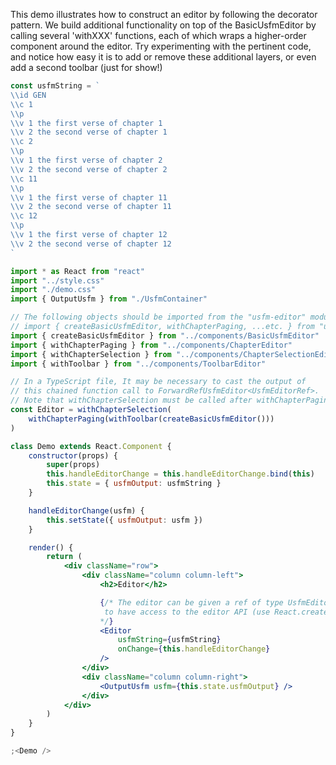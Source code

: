 This demo illustrates how to construct an editor by following the decorator pattern.
We build additional functionality on top of the BasicUsfmEditor by calling several
'withXXX' functions, each of which wraps a higher-order component around the editor.
Try experimenting with the pertinent code, and notice how easy it is to add or remove these
additional layers, or even add a second toolbar (just for show!)

```jsx
const usfmString = `
\\id GEN
\\c 1
\\p
\\v 1 the first verse of chapter 1
\\v 2 the second verse of chapter 1
\\c 2
\\p
\\v 1 the first verse of chapter 2
\\v 2 the second verse of chapter 2
\\c 11
\\p
\\v 1 the first verse of chapter 11
\\v 2 the second verse of chapter 11
\\c 12
\\p
\\v 1 the first verse of chapter 12
\\v 2 the second verse of chapter 12
`

import * as React from "react"
import "../style.css"
import "./demo.css"
import { OutputUsfm } from "./UsfmContainer"

// The following objects should be imported from the "usfm-editor" module like this:
// import { createBasicUsfmEditor, withChapterPaging, ...etc. } from "usfm-editor"
import { createBasicUsfmEditor } from "../components/BasicUsfmEditor"
import { withChapterPaging } from "../components/ChapterEditor"
import { withChapterSelection } from "../components/ChapterSelectionEditor"
import { withToolbar } from "../components/ToolbarEditor"

// In a TypeScript file, It may be necessary to cast the output of
// this chained function call to ForwardRefUsfmEditor<UsfmEditorRef>.
// Note that withChapterSelection must be called after withChapterPaging.
const Editor = withChapterSelection(
    withChapterPaging(withToolbar(createBasicUsfmEditor()))
)

class Demo extends React.Component {
    constructor(props) {
        super(props)
        this.handleEditorChange = this.handleEditorChange.bind(this)
        this.state = { usfmOutput: usfmString }
    }

    handleEditorChange(usfm) {
        this.setState({ usfmOutput: usfm })
    }

    render() {
        return (
            <div className="row">
                <div className="column column-left">
                    <h2>Editor</h2>

                    {/* The editor can be given a ref of type UsfmEditorRef
                     to have access to the editor API (use React.createRef<UsfmEditorRef>)
                    */}
                    <Editor
                        usfmString={usfmString}
                        onChange={this.handleEditorChange}
                    />
                </div>
                <div className="column column-right">
                    <OutputUsfm usfm={this.state.usfmOutput} />
                </div>
            </div>
        )
    }
}

;<Demo />
```
